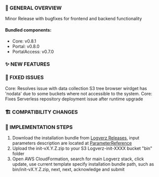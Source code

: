 ### 👀 GENERAL OVERVIEW
Minor Release with bugfixes for frontend and backend functionality


####  Bundled components:
*  Core: v0.8.1
*  Portal: v0.8.0
*  PortalAccess: v0.7.0

### ✨ NEW FEATURES


### 🐛 FIXED ISSUES
Core: Resolves issue with data collection  S3 tree browser wirdget has 'nodata' due to some buckets where not accessible to the system.
Core: Fixes Serverless repository deployment issue after runtime upgrade 


### 🏗️ COMPATIBILITY CHANGES

### 🚀 IMPLEMENTATION STEPS

1. Download the installation bundle from [Logverz Releases](https://github.com/logleads/LogverzReleases/releases), 
   input parameters description are located at [ParameterReference](https://docs.logverz.io/docs/Getting%20Started/ParameterReference)
2. Upload the init-vX.Y.Z.zip to your S3 Logverz-init-XXXX bucket "bin" folder
3. Open AWS CloudFormation, search for main Logverz stack, click update, use current template specify
   installation bundle path, such as bin/init-vX.Y.Z.zip, next, next, acknowledge and submit